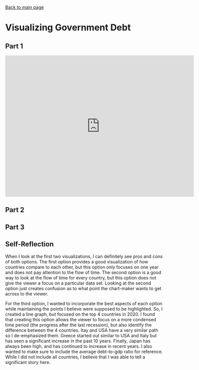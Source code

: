 [Back to main page](https://reedcallan.github.io/Telling-Stories-with-Data/)
# Visualizing Government Debt
## Part 1
<iframe src="https://data.oecd.org/chart/6OkD" width="600" height="450" style="border: 0" mozallowfullscreen="true" webkitallowfullscreen="true" allowfullscreen="true"><a href="https://data.oecd.org/chart/6OkD" target="_blank">OECD Chart: General government debt, Total, % of GDP, Annual, 2021</a></iframe>

## Part 2
<div class="flourish-embed flourish-chart" data-src="visualisation/11162922"><script src="https://public.flourish.studio/resources/embed.js"></script></div>

## Part 3
<div class="flourish-embed flourish-chart" data-src="visualisation/11163460"><script src="https://public.flourish.studio/resources/embed.js"></script></div>

## Self-Reflection
When I look at the first two visualizations, I can definitely see pros and cons of both options. The first option provides a good visualization of how countries compare to each other, but this option only focuses on one year and does not pay attention to the flow of time. The second option is a good way to look at the flow of time for every country, but this option does not give the viewer a focus on a particular data set. Looking at the second option just creates confusion as to what point the chart-maker wants to get across to the viewer.

For the third option, I wanted to incorporate the best aspects of each option while maintaining the points I believe were supposed to be highlighted. So, I created a line graph, but focused on the top 4 countries in 2020. I found that creating this option allows the viewer to focus on a more condensed time period (the progress after the last recession), but also identify the difference between the 4 countries. Itay and USA have a very similar path so I de-emphasized them. Greece started out similar to USA and Italy but has seen a significant increase in the past 10 years. Finally, Japan has always been high, and has continued to increase in recent years. I also wanted to make sure to include the average debt-to-gdp ratio for reference. While I did not include all countries, I believe that I was able to tell a significant story here.
